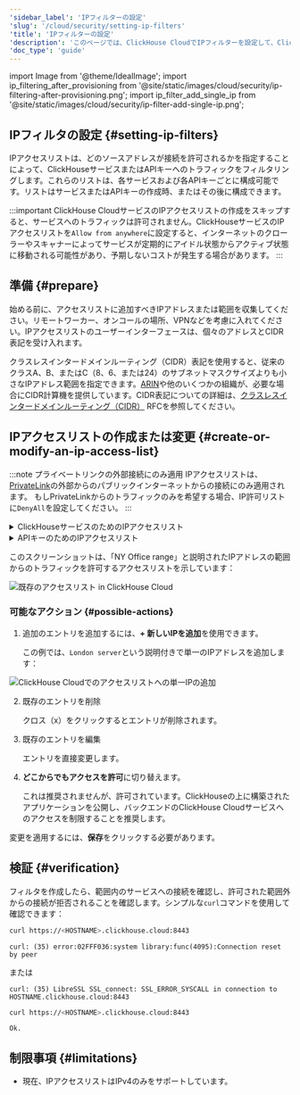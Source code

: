 ```yaml
---
'sidebar_label': 'IPフィルターの設定'
'slug': '/cloud/security/setting-ip-filters'
'title': 'IPフィルターの設定'
'description': 'このページでは、ClickHouse CloudでIPフィルターを設定して、ClickHouseサービスへのアクセスを制御する方法について説明します。'
'doc_type': 'guide'
---
```


import Image from '@theme/IdealImage';
import ip_filtering_after_provisioning from '@site/static/images/cloud/security/ip-filtering-after-provisioning.png';
import ip_filter_add_single_ip from '@site/static/images/cloud/security/ip-filter-add-single-ip.png';

## IPフィルタの設定 {#setting-ip-filters}

IPアクセスリストは、どのソースアドレスが接続を許可されるかを指定することによって、ClickHouseサービスまたはAPIキーへのトラフィックをフィルタリングします。これらのリストは、各サービスおよび各APIキーごとに構成可能です。リストはサービスまたはAPIキーの作成時、またはその後に構成できます。

:::important
ClickHouse CloudサービスのIPアクセスリストの作成をスキップすると、サービスへのトラフィックは許可されません。ClickHouseサービスのIPアクセスリストを`Allow from anywhere`に設定すると、インターネットのクローラーやスキャナーによってサービスが定期的にアイドル状態からアクティブ状態に移動される可能性があり、予期しないコストが発生する場合があります。
:::

## 準備 {#prepare}

始める前に、アクセスリストに追加すべきIPアドレスまたは範囲を収集してください。リモートワーカー、オンコールの場所、VPNなどを考慮に入れてください。IPアクセスリストのユーザーインターフェースは、個々のアドレスとCIDR表記を受け入れます。

クラスレスインタードメインルーティング（CIDR）表記を使用すると、従来のクラスA、B、またはC（8、6、または24）のサブネットマスクサイズよりも小さなIPアドレス範囲を指定できます。[ARIN](https://account.arin.net/public/cidrCalculator)や他のいくつかの組織が、必要な場合にCIDR計算機を提供しています。CIDR表記についての詳細は、[クラスレスインタードメインルーティング（CIDR）](https://www.rfc-editor.org/rfc/rfc4632.html) RFCを参照してください。

## IPアクセスリストの作成または変更 {#create-or-modify-an-ip-access-list}

:::note プライベートリンクの外部接続にのみ適用
IPアクセスリストは、[PrivateLink](/cloud/security/private-link-overview)の外部からのパブリックインターネットからの接続にのみ適用されます。
もしPrivateLinkからのトラフィックのみを希望する場合、IP許可リストに`DenyAll`を設定してください。
:::

<details>
  <summary>ClickHouseサービスのためのIPアクセスリスト</summary>

  ClickHouseサービスを作成すると、IP許可リストのデフォルト設定は「どこからも許可」となります。

  ClickHouse Cloudサービスのリストからサービスを選択し、次に**設定**を選択します。**セキュリティ**セクションの下にIPアクセスリストがあります。Add IPsボタンをクリックします。

  サイドバーが表示され、構成するオプションが表示されます：

- サービスへのどこからのトラフィックも許可
- 特定の場所からのサービスへのアクセスを許可
- サービスへのすべてのアクセスを拒否
  
</details>
<details>
  <summary>APIキーのためのIPアクセスリスト</summary>

  APIキーを作成すると、IP許可リストのデフォルト設定は「どこからも許可」です。

  APIキーリストから、**アクション**列のAPIキーの横にある三点リーダーをクリックし、**編集**を選択します。画面の下部にIPアクセスリストと構成オプションがあります：

- サービスへのどこからのトラフィックも許可
- 特定の場所からのサービスへのアクセスを許可
- サービスへのすべてのアクセスを拒否
  
</details>

このスクリーンショットは、「NY Office range」と説明されたIPアドレスの範囲からのトラフィックを許可するアクセスリストを示しています：

<Image img={ip_filtering_after_provisioning} size="md" alt="既存のアクセスリスト in ClickHouse Cloud" border/>

### 可能なアクション {#possible-actions}

1. 追加のエントリを追加するには、**+ 新しいIPを追加**を使用できます。

   この例では、`London server`という説明付きで単一のIPアドレスを追加します：

<Image img={ip_filter_add_single_ip} size="md" alt="ClickHouse Cloudでのアクセスリストへの単一IPの追加" border/>

2. 既存のエントリを削除

   クロス（x）をクリックするとエントリが削除されます。

3. 既存のエントリを編集

   エントリを直接変更します。

4. **どこからでもアクセスを許可**に切り替えます。

   これは推奨されませんが、許可されています。ClickHouseの上に構築されたアプリケーションを公開し、バックエンドのClickHouse Cloudサービスへのアクセスを制限することを推奨します。

変更を適用するには、**保存**をクリックする必要があります。

## 検証 {#verification}

フィルタを作成したら、範囲内のサービスへの接続を確認し、許可された範囲外からの接続が拒否されることを確認します。シンプルな`curl`コマンドを使用して確認できます：
```bash title="Attempt rejected from outside the allow list"
curl https://<HOSTNAME>.clickhouse.cloud:8443
```
```response
curl: (35) error:02FFF036:system library:func(4095):Connection reset by peer
```
または
```response
curl: (35) LibreSSL SSL_connect: SSL_ERROR_SYSCALL in connection to HOSTNAME.clickhouse.cloud:8443
```

```bash title="Attempt permitted from inside the allow list"
curl https://<HOSTNAME>.clickhouse.cloud:8443
```
```response
Ok.
```

## 制限事項 {#limitations}

- 現在、IPアクセスリストはIPv4のみをサポートしています。
